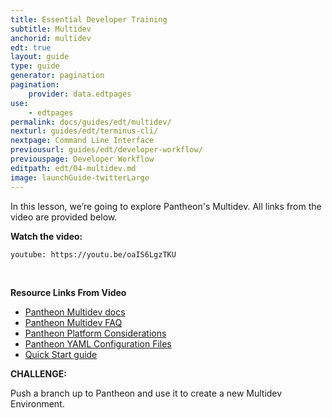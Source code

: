 ```yaml
---
title: Essential Developer Training
subtitle: Multidev
anchorid: multidev
edt: true
layout: guide
type: guide
generator: pagination
pagination:
    provider: data.edtpages
use:
    - edtpages
permalink: docs/guides/edt/multidev/
nexturl: guides/edt/terminus-cli/
nextpage: Command Line Interface
previousurl: guides/edt/developer-workflow/
previouspage: Developer Workflow
editpath: edt/04-multidev.md
image: launchGuide-twitterLarge
---
```


In this lesson, we’re going to explore Pantheon's Multidev.
All links from the video are provided below.

**Watch the video:**

`youtube: https://youtu.be/oaIS6LgzTKU`

<br />

**Resource Links From Video**

 - [Pantheon Multidev docs](/multidev/)
 - [Pantheon Multidev FAQ](/multidev-faq/)
 - [Pantheon Platform Considerations](/platform-considerations/)
 - [Pantheon YAML Configuration Files](/pantheon-yml/)
 - [Quick Start guide](/guides/quickstart/)

**CHALLENGE:**

Push a branch up to Pantheon and use it to create a new Multidev Environment.
